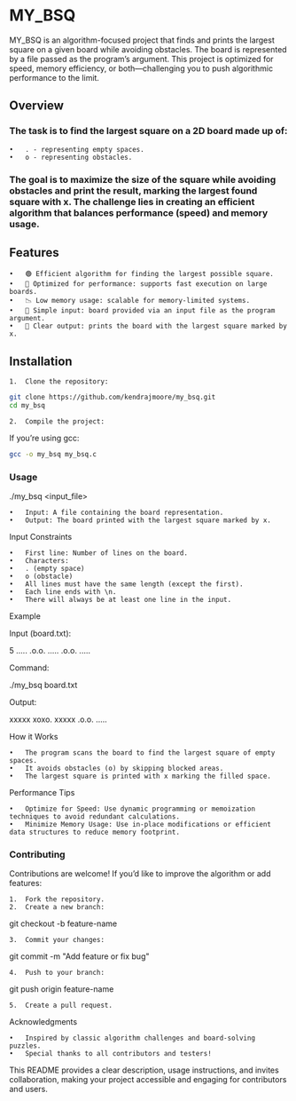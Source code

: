 # MY_BSQ

MY_BSQ is an algorithm-focused project that finds and prints the largest square on a given board while avoiding obstacles. The board is represented by a file passed as the program’s argument. This project is optimized for speed, memory efficiency, or both—challenging you to push algorithmic performance to the limit.

## Overview

### The task is to find the largest square on a 2D board made up of:

	•	. - representing empty spaces.
	•	o - representing obstacles.

### The goal is to maximize the size of the square while avoiding obstacles and print the result, marking the largest found square with x. The challenge lies in creating an efficient algorithm that balances performance (speed) and memory usage.

## Features

	•	🟢 Efficient algorithm for finding the largest possible square.
	•	🚀 Optimized for performance: supports fast execution on large boards.
	•	📉 Low memory usage: scalable for memory-limited systems.
	•	📂 Simple input: board provided via an input file as the program argument.
	•	🔄 Clear output: prints the board with the largest square marked by x.

## Installation

	1.	Clone the repository:

```bash
git clone https://github.com/kendrajmoore/my_bsq.git
cd my_bsq

```


	2.	Compile the project:
If you’re using gcc:
```bash
gcc -o my_bsq my_bsq.c
```

### Usage

./my_bsq <input_file>

	•	Input: A file containing the board representation.
	•	Output: The board printed with the largest square marked by x.

Input Constraints

	•	First line: Number of lines on the board.
	•	Characters:
	•	. (empty space)
	•	o (obstacle)
	•	All lines must have the same length (except the first).
	•	Each line ends with \n.
	•	There will always be at least one line in the input.

Example

Input (board.txt):

5
.....
.o.o.
.....
.o.o.
.....

Command:

./my_bsq board.txt

Output:

xxxxx
xoxo.
xxxxx
.o.o.
.....

How it Works

	•	The program scans the board to find the largest square of empty spaces.
	•	It avoids obstacles (o) by skipping blocked areas.
	•	The largest square is printed with x marking the filled space.

Performance Tips

	•	Optimize for Speed: Use dynamic programming or memoization techniques to avoid redundant calculations.
	•	Minimize Memory Usage: Use in-place modifications or efficient data structures to reduce memory footprint.

### Contributing

Contributions are welcome! If you’d like to improve the algorithm or add features:

	1.	Fork the repository.
	2.	Create a new branch:

git checkout -b feature-name


	3.	Commit your changes:

git commit -m "Add feature or fix bug"


	4.	Push to your branch:

git push origin feature-name


	5.	Create a pull request.


Acknowledgments

	•	Inspired by classic algorithm challenges and board-solving puzzles.
	•	Special thanks to all contributors and testers!

This README provides a clear description, usage instructions, and invites collaboration, making your project accessible and engaging for contributors and users.